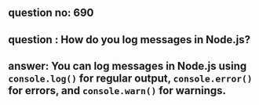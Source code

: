 
      
## question no: 690

## question : How do you log messages in Node.js?

## answer: You can log messages in Node.js using `console.log()` for regular output, `console.error()` for errors, and `console.warn()` for warnings.
      